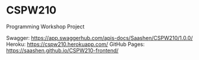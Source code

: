 # CSPW210

Programming Workshop Project

Swagger: https://app.swaggerhub.com/apis-docs/Saashen/CSPW210/1.0.0/
Heroku: https://cspw210.herokuapp.com/
GitHub Pages: https://saashen.github.io/CSPW210-frontend/